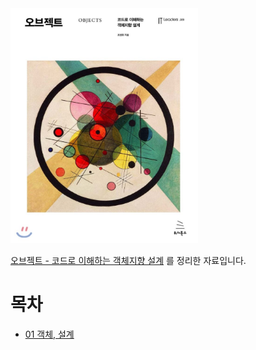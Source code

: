 <img src="./image/800x0.jpeg" width="300" />

[오브젝트 - 코드로 이해하는 객체지향 설계](http://www.yes24.com/Product/Goods/74219491?OzSrank=1) 를 정리한 자료입니다.



# 목차

* [01 객체, 설계](./01%20%E1%84%80%E1%85%A2%E1%86%A8%E1%84%8E%E1%85%A6%2C%20%E1%84%89%E1%85%A5%E1%86%AF%E1%84%80%E1%85%A8.md)

